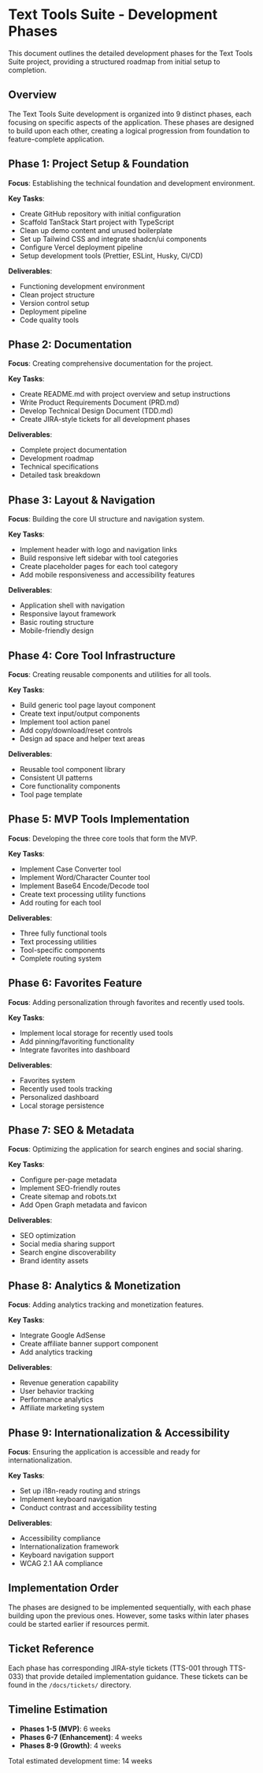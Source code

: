 # Text Tools Suite - Development Phases

This document outlines the detailed development phases for the Text Tools Suite project, providing a structured roadmap from initial setup to completion.

## Overview

The Text Tools Suite development is organized into 9 distinct phases, each focusing on specific aspects of the application. These phases are designed to build upon each other, creating a logical progression from foundation to feature-complete application.

## Phase 1: Project Setup & Foundation

**Focus**: Establishing the technical foundation and development environment.

**Key Tasks**:
- Create GitHub repository with initial configuration
- Scaffold TanStack Start project with TypeScript
- Clean up demo content and unused boilerplate
- Set up Tailwind CSS and integrate shadcn/ui components
- Configure Vercel deployment pipeline
- Setup development tools (Prettier, ESLint, Husky, CI/CD)

**Deliverables**:
- Functioning development environment
- Clean project structure
- Version control setup
- Deployment pipeline
- Code quality tools

## Phase 2: Documentation

**Focus**: Creating comprehensive documentation for the project.

**Key Tasks**:
- Create README.md with project overview and setup instructions
- Write Product Requirements Document (PRD.md)
- Develop Technical Design Document (TDD.md)
- Create JIRA-style tickets for all development phases

**Deliverables**:
- Complete project documentation
- Development roadmap
- Technical specifications
- Detailed task breakdown

## Phase 3: Layout & Navigation

**Focus**: Building the core UI structure and navigation system.

**Key Tasks**:
- Implement header with logo and navigation links
- Build responsive left sidebar with tool categories
- Create placeholder pages for each tool category
- Add mobile responsiveness and accessibility features

**Deliverables**:
- Application shell with navigation
- Responsive layout framework
- Basic routing structure
- Mobile-friendly design

## Phase 4: Core Tool Infrastructure

**Focus**: Creating reusable components and utilities for all tools.

**Key Tasks**:
- Build generic tool page layout component
- Create text input/output components
- Implement tool action panel
- Add copy/download/reset controls
- Design ad space and helper text areas

**Deliverables**:
- Reusable tool component library
- Consistent UI patterns
- Core functionality components
- Tool page template

## Phase 5: MVP Tools Implementation

**Focus**: Developing the three core tools that form the MVP.

**Key Tasks**:
- Implement Case Converter tool
- Implement Word/Character Counter tool
- Implement Base64 Encode/Decode tool
- Create text processing utility functions
- Add routing for each tool

**Deliverables**:
- Three fully functional tools
- Text processing utilities
- Tool-specific components
- Complete routing system

## Phase 6: Favorites Feature

**Focus**: Adding personalization through favorites and recently used tools.

**Key Tasks**:
- Implement local storage for recently used tools
- Add pinning/favoriting functionality
- Integrate favorites into dashboard

**Deliverables**:
- Favorites system
- Recently used tools tracking
- Personalized dashboard
- Local storage persistence

## Phase 7: SEO & Metadata

**Focus**: Optimizing the application for search engines and social sharing.

**Key Tasks**:
- Configure per-page metadata
- Implement SEO-friendly routes
- Create sitemap and robots.txt
- Add Open Graph metadata and favicon

**Deliverables**:
- SEO optimization
- Social media sharing support
- Search engine discoverability
- Brand identity assets

## Phase 8: Analytics & Monetization

**Focus**: Adding analytics tracking and monetization features.

**Key Tasks**:
- Integrate Google AdSense
- Create affiliate banner support component
- Add analytics tracking

**Deliverables**:
- Revenue generation capability
- User behavior tracking
- Performance analytics
- Affiliate marketing system

## Phase 9: Internationalization & Accessibility

**Focus**: Ensuring the application is accessible and ready for internationalization.

**Key Tasks**:
- Set up i18n-ready routing and strings
- Implement keyboard navigation
- Conduct contrast and accessibility testing

**Deliverables**:
- Accessibility compliance
- Internationalization framework
- Keyboard navigation support
- WCAG 2.1 AA compliance

## Implementation Order

The phases are designed to be implemented sequentially, with each phase building upon the previous ones. However, some tasks within later phases could be started earlier if resources permit.

## Ticket Reference

Each phase has corresponding JIRA-style tickets (TTS-001 through TTS-033) that provide detailed implementation guidance. These tickets can be found in the `/docs/tickets/` directory.

## Timeline Estimation

- **Phases 1-5 (MVP)**: 6 weeks
- **Phases 6-7 (Enhancement)**: 4 weeks
- **Phases 8-9 (Growth)**: 4 weeks

Total estimated development time: 14 weeks
